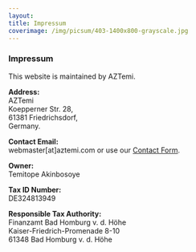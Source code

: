 ```yaml
---
layout:
title: Impressum
coverimage: /img/picsum/403-1400x800-grayscale.jpg
---
```

### Impressum

This website is maintained by AZTemi.

**Address:** \
AZTemi \
Koepperner Str. 28, \
61381 Friedrichsdorf, \
Germany.

**Contact Email:** \
webmaster[at]aztemi.com or use our [Contact Form](/pages/contact/).

**Owner:** \
Temitope Akinbosoye

**Tax ID Number:** \
DE324813949

**Responsible Tax Authority:** \
Finanzamt Bad Homburg v. d. Höhe \
Kaiser-Friedrich-Promenade  8-10 \
61348  Bad Homburg v. d. Höhe

<style lang="stylus">
p
  strong
    line-height: 2rem

</style>

